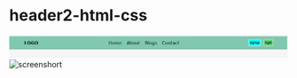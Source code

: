 # header2-html-css
![Sreenshort](https://github.com/SawairaSial/header2-html-css/blob/main/navlaptop.png?raw=true)
![screenshort](https://github.com/user-attachments/assets/35827ace-61ec-4517-93ca-099acfeb6d87)
